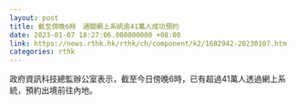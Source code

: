 ```yaml
---
layout: post
title: 截至傍晚6時　通關網上系統逾41萬人成功預約
date: 2023-01-07 18:27:06.000000000 +08:00
link: https://news.rthk.hk/rthk/ch/component/k2/1682942-20230107.htm
categories: rthk
---
```


政府資訊科技總監辦公室表示，截至今日傍晚6時，已有超過41萬人透過網上系統，預約出境前往內地。
